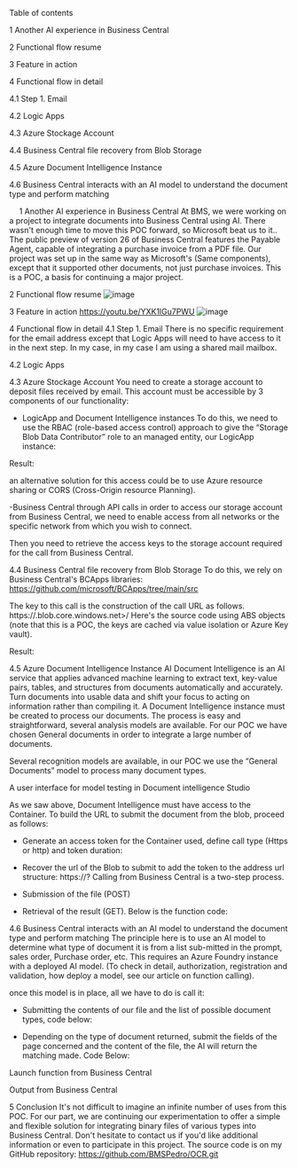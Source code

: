 Table of contents

1	Another AI experience in Business Central

2	Functional flow resume

3	Feature in action

4	Functional flow in detail

4.1	Step 1. Email

4.2	Logic Apps

4.3	Azure Stockage Account

4.4	Business Central file recovery from Blob Storage

4.5	Azure Document Intelligence Instance

4.6	Business Central interacts with an AI model to understand the document type and perform matching

 
1	  Another AI experience in Business Central
At BMS, we were working on a project to integrate documents into Business Central using AI. There wasn't enough time to move this POC forward, so Microsoft beat us to it.. The public preview of version 26 of Business Central features the Payable Agent, capable of integrating a purchase invoice from a PDF file.
Our project was set up in the same way as Microsoft's (Same components), except that it supported other documents, not just purchase invoices.
This is a POC, a basis for continuing a major project.

2	  Functional flow resume
 ![image](https://github.com/user-attachments/assets/f7a490b1-ddec-4fdc-8214-9f3aef271657)


3	 Feature in action
https://youtu.be/YXK1lGu7PWU
![image](https://github.com/user-attachments/assets/b72df5a1-f4bf-4f2e-835a-87067b75f28d)


4	Functional flow in detail
4.1	 Step 1. Email
There is no specific requirement for the email address except that Logic Apps will need to have access to it in the next step. In my case, in my case I am using a shared mail mailbox.
 
4.2	Logic Apps


4.3	Azure Stockage Account
You need to create a storage account to deposit files received by email. This account must be accessible by 3 components of our functionality:
- LogicApp and Document Intelligence instances
To do this, we need to use the RBAC (role-based access control) approach to give the “Storage Blob Data Contributor” role to an managed entity, our LogicApp instance:
 

Result:
 
an alternative solution for this access could be to use Azure resource sharing or CORS (Cross-Origin resource Planning).
 
-Business Central through API calls
in order to access our storage account from Business Central, we need to enable access from all networks or the specific network from which you wish to connect.
 
Then you need to retrieve the access keys to the storage account required for the call from Business Central.
 

4.4	Business Central file recovery from Blob Storage
To do this, we rely on Business Central's BCApps libraries: https://github.com/microsoft/BCApps/tree/main/src
 
The key to this call is the construction of the call URL as follows. 
https://<storage account name>.blob.core.windows.net>/<Container name>
Here's the source code using ABS objects (note that this is a POC, the keys are cached via value isolation or Azure Key vault).
 
Result:
 
4.5	Azure Document Intelligence Instance
AI Document Intelligence is an AI service that applies advanced machine learning to extract text, key-value pairs, tables, and structures from documents automatically and accurately. Turn documents into usable data and shift your focus to acting on information rather than compiling it. 
A Document Intelligence instance must be created to process our documents. The process is easy and straightforward, several analysis models are available. For our POC we have chosen General documents in order to integrate a large number of documents.
 
Several recognition models are available, in our POC we use the “General Documents” model to process many document types.
 
A user interface for model testing in Document intelligence Studio
 
As we saw above, Document Intelligence must have access to the Container.
To build the URL to submit the document from the blob, proceed as follows:
- Generate an access token for the Container used, define call type (Https or http) and token duration: 
 
- Recover the url of the Blob to submit to add the token to the address  url structure: https://<blob url>?<Container token>
Calling from Business Central is a two-step process. 
- Submission of the file (POST)
- Retrieval of the result (GET). 
Below is the function code:
 

4.6	Business Central interacts with an AI model to understand the document type and perform matching
The principle here is to use an AI model to determine what type of document it is from a list sub-mitted in the prompt, sales order, Purchase order, etc.
This requires an Azure Foundry instance with a deployed AI model. (To check in detail, authorization, registration and validation, how deploy a model, see our article on function calling).
 
once this model is in place, all we have to do is call it:
- Submitting the contents of our file and the list of possible document types, code below:
 
- Depending on the type of document returned, submit the fields of the page concerned and the content of the file, the AI will return the matching made. Code Below:
 
Launch function from Business Central
 
Output from Business Central
 


5	Conclusion
It's not difficult to imagine an infinite number of uses from this POC.
For our part, we are continuing our experimentation to offer a simple and flexible solution for integrating binary files of various types into Business Central.
Don't hesitate to contact us if you'd like additional information or even to participate in this project.
The source code is on my GitHub repository: https://github.com/BMSPedro/OCR.git
